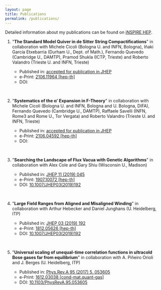 ```yaml
---
layout: page
title: Publications
permalink: /publications/
---
```


Detailed information about my publications can be found on [iNSPIRE HEP](https://inspirehep.net/authors/1635387?ui-citation-summary=true).


1. "**The Standard Model Quiver in de Sitter String Compactifications**" in collaboration with Michele Cicoli (Bologna U. and INFN, Bologna), Iñaki García Etxebarria (Durham U., Dept. of Math.), Fernando Quevedo (Cambridge U., DAMTP), Pramod Shukla (ICTP, Trieste) and Roberto Valandro (Trieste U. and INFN, Trieste)

    * Published in: [accepted for publication in JHEP]()
    * e-Print: [2106.11964 [hep-th]](https://arxiv.org/abs/2106.11964)
    * DOI: []()

    &nbsp;
    
2. "**Systematics of the α′ Expansion in F-Theory**" in collaboration with Michele Cicoli (Bologna U. and INFN, Bologna and U. Bologna, DIFA), Fernando Quevedo (Cambridge U., DAMTP), Raffaele Savelli (INFN, Rome3 and Rome U., Tor Vergata) and Roberto Valandro (Trieste U. and INFN, Trieste)

    * Published in: [accepted for publication in JHEP]()
    * e-Print: [2106.04592 [hep-th]](https://arxiv.org/abs/2106.04592)
    * DOI: []()

    &nbsp;
    
2. "**Searching the Landscape of Flux Vacua with Genetic Algorithms**" in collaboration with Alex Cole and Gary Shiu (Wisconsin U., Madison)

    * Published in: [JHEP 11 (2019) 045](https://link.springer.com/article/10.1007%2FJHEP11%282019%29045)
    * e-Print: [1907.10072 [hep-th]](https://arxiv.org/abs/1907.10072)
    * DOI: [10.1007/JHEP03(2019)192](https://link.springer.com/article/10.1007%2FJHEP11%282019%29045)

    &nbsp;
        
        
2. "**Large Field Ranges from Aligned and Misaligned Winding**" in collaboration with Arthur Hebecker and Daniel Junghans (U. Heidelberg, ITP)

    * Published in: [JHEP 03 (2019) 192](https://link.springer.com/article/10.1007/JHEP03(2019)192)
    * e-Print: [1812.05626 [hep-th]](https://arxiv.org/abs/1812.05626)
    * DOI: [10.1007/JHEP03(2019)192](https://link.springer.com/article/10.1007/JHEP03(2019)192)

    &nbsp;

1. "**Universal scaling of unequal-time correlation functions in ultracold Bose gases far from equilibrium**" in collaboration with A. Piñeiro Orioli and J. Berges (U. Heidelberg, ITP)

    * Published in: [Phys.Rev.A 95 (2017) 5, 053605](https://journals.aps.org/pra/abstract/10.1103/PhysRevA.95.053605)
    * e-Print: [1612.03038 [cond-mat.quant-gas]](https://arxiv.org/abs/1612.03038)
    * DOI: [10.1103/PhysRevA.95.053605](https://journals.aps.org/pra/abstract/10.1103/PhysRevA.95.053605)

    &nbsp;




